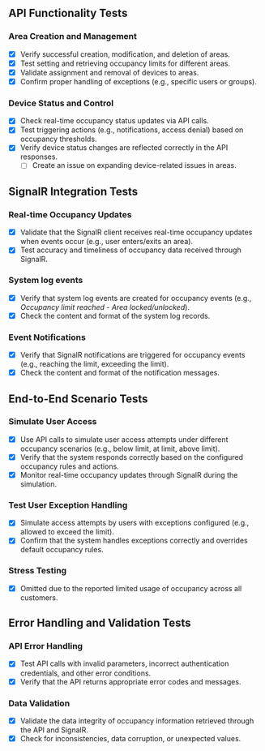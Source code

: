 ## API Functionality Tests

### Area Creation and Management

- [x] Verify successful creation, modification, and deletion of areas.
- [x] Test setting and retrieving occupancy limits for different areas.
- [x] Validate assignment and removal of devices to areas.
- [x] Confirm proper handling of exceptions (e.g., specific users or groups).

### Device Status and Control

- [x] Check real-time occupancy status updates via API calls.
- [x] Test triggering actions (e.g., notifications, access denial) based on occupancy thresholds.
- [x] Verify device status changes are reflected correctly in the API responses.
	- [ ] Create an issue on expanding device-related issues in areas.

## SignalR Integration Tests

### Real-time Occupancy Updates

- [x] Validate that the SignalR client receives real-time occupancy updates when events occur (e.g., user enters/exits an area).
- [x] Test accuracy and timeliness of occupancy data received through SignalR.

### System log events
- [x] Verify that system log events are created for occupancy events (e.g., *Occupancy limit reached - Area locked/unlocked*).
- [x] Check the content and format of the system log records.

### Event Notifications

- [x] Verify that SignalR notifications are triggered for occupancy events (e.g., reaching the limit, exceeding the limit).
- [x] Check the content and format of the notification messages.

## End-to-End Scenario Tests

### Simulate User Access

- [x] Use API calls to simulate user access attempts under different occupancy scenarios (e.g., below limit, at limit, above limit).
- [x] Verify that the system responds correctly based on the configured occupancy rules and actions.
- [x] Monitor real-time occupancy updates through SignalR during the simulation.

### Test User Exception Handling

- [x] Simulate access attempts by users with exceptions configured (e.g., allowed to exceed the limit).
- [x] Confirm that the system handles exceptions correctly and overrides default occupancy rules.

### Stress Testing
- [x] Omitted due to the reported limited usage of occupancy across all customers.

## Error Handling and Validation Tests

### API Error Handling
- [x] Test API calls with invalid parameters, incorrect authentication credentials, and other error conditions.
- [x] Verify that the API returns appropriate error codes and messages.

### Data Validation
- [x] Validate the data integrity of occupancy information retrieved through the API and SignalR.
- [x] Check for inconsistencies, data corruption, or unexpected values.